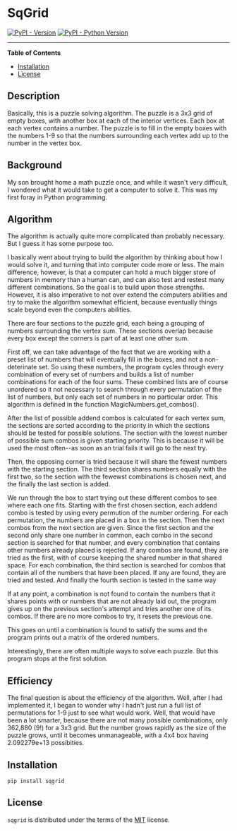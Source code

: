 # SqGrid

[![PyPI - Version](https://img.shields.io/pypi/v/sqgrid.svg)](https://pypi.org/project/sqgrid)
[![PyPI - Python Version](https://img.shields.io/pypi/pyversions/sqgrid.svg)](https://pypi.org/project/sqgrid)

-----

**Table of Contents**

- [Installation](#installation)
- [License](#license)

## Description

Basically, this is a puzzle solving algorithm. The puzzle is a 3x3 grid of empty boxes, with another box at each of the interior vertices. Each box at each vertex contains a number. The puzzle is to fill in the empty boxes with the numbers 1-9 so that the numbers surrounding each vertex add up to the number in the vertex box.

## Background

My son brought home a math puzzle once, and while it wasn't very difficult, I wondered what it would take to get a computer to solve it. This was my first foray in Python programming.

## Algorithm

The algorithm is actually quite more complicated than probably necessary. But I guess it has some purpose too.

I basically went about trying to build the algorithm by thinking about how I would solve it, and turning that into computer code more or less. The main difference, however, is that a computer can hold a much bigger store of numbers in memory than a human can, and can also test and restest many different combinations. So the goal is to build upon those strengths. However, it is also imperative to not over extend the computers abilities and try to make the algorithm somewhat efficient, because eventually things scale beyond even the computers abilities.

There are four sections to the puzzle grid, each being a grouping of numbers surrounding the vertex sum. These sections overlap because every box except the corners is part of at least one other sum.

First off, we can take advantage of the fact that we are working with a preset list of numbers that will eventually fill in the boxes, and not a non-deterinate set. So using these numbers, the program cycles through every combination of every set of numbers and builds a list of number combinations for each of the four sums. These combined lists are of course unordered so it not necessary to search through every permutation of the list of numbers, but only each set of numbers in no particular order. This algorithm is defined in the function MagicNumbers.get_combos().

After the list of possible addend combos is calculated for each vertex sum, the sections are sorted according to the priority in which the sections should be tested for possible solutions. The section with the lowest number of possible sum combos is given starting priority. This is because it will be used the most often--as soon as an trial fails it will go to the next try.

Then, the opposing corner is tried because it will share the fewest numbers with the starting section. The third section shares numbers equally with the first two, so the section with the fewewst combinations is chosen next, and the finally the last section is added.

We run through the box to start trying out these different combos to see where each one fits. Starting with the first chosen section, each addend combo is tested by using every permution of the number ordering. For each permutation, the numbers are placed in a box in the section. Then the next combos from the next section are given. Since the first section and the second only share one number in common, each combo in the second section is searched for that number, and every combination that contains other numbers already placed is rejected. If any combos are found, they are tried as the first, with of course keeping the shared number in that shared space. For each combination, the third section is searched for combos that contain all of the numbers that have been placed. If any are found, they are tried and tested. And finally the fourth section is tested in the same way

If at any point, a combination is not found to contain the numbers that it shares points with or numbers that are not already laid out, the program gives up on the previous section's attempt and tries another one of its combos. If there are no more combos to try, it resets the previous one.

This goes on until a combination is found to satisfy the sums and the program prints out a matrix of the ordered numbers.

Interestingly, there are often multiple ways to solve each puzzle. But this program stops at the first solution.

## Efficiency

The final question is about the efficiency of the algorithm. Well, after I had implemented it, I began to wonder why I hadn't just run a full list of permutations for 1-9 just to see what would work. Well, that would have been a lot smarter, because there are not many possible combinations, only 362,880 (9!) for a 3x3 grid. But the number grows rapidly as the size of the puzzle grows, until it becomes unmanageable, with a 4x4 box having 2.092279e+13 possibities.

## Installation

```console
pip install sqgrid
```

## License

`sqgrid` is distributed under the terms of the [MIT](https://spdx.org/licenses/MIT.html) license.
